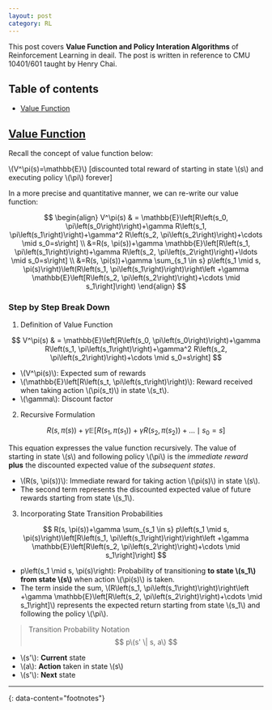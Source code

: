 ```yaml
---
layout: post
category: RL
---
```


This post covers **Value Function and Policy Interation Algorithms** of Reinforcement Learning in deail. The post is written in reference to CMU 10401/601 taught by Henry Chai.

## Table of contents

- [Value Function](#value-function)

## [Value Function](#value-function)

Recall the concept of value function below:

\\(V^\pi(s)=\mathbb{E}\\) [discounted total reward of starting in state \\(s\\) and executing policy \\(\pi\\) forever]

In a more precise and quantitative manner, we can re-write our value function:

$$
\begin{align}
V^\pi(s) & = \mathbb{E}\left[R\left(s_0, \pi\left(s_0\right)\right)+\gamma R\left(s_1, \pi\left(s_1\right)\right)+\gamma^2 R\left(s_2, \pi\left(s_2\right)\right)+\cdots \mid s_0=s\right] \\
&=R(s, \pi(s))+\gamma \mathbb{E}\left[R\left(s_1, \pi\left(s_1\right)\right)+\gamma R\left(s_2, \pi\left(s_2\right)\right)+\ldots \mid s_0=s\right] \\
&=R(s, \pi(s))+\gamma \sum_{s_1 \in s} p\left(s_1 \mid s, \pi(s)\right)\left(R\left(s_1, \pi\left(s_1\right)\right)\right\left +\gamma \mathbb{E}\left[R\left(s_2, \pi\left(s_2\right)\right)+\cdots \mid s_1\right]\right)
\end{align}
$$

### Step by Step Break Down

1. Definition of Value Function

$$
V^\pi(s) & = \mathbb{E}\left[R\left(s_0, \pi\left(s_0\right)\right)+\gamma R\left(s_1, \pi\left(s_1\right)\right)+\gamma^2 R\left(s_2, \pi\left(s_2\right)\right)+\cdots \mid s_0=s\right]
$$

- \\(V^\pi(s)\\): Expected sum of rewards
- \\(\mathbb{E}\left[R\left(s_t, \pi\left(s_t\right)\right)\\): Reward received when taking action \\(\pi\(s_t\)\\) in state \\(s_t\\).
- \\(\gamma\\): Discount factor

2. Recursive Formulation

$$
R(s, \pi(s))+\gamma \mathbb{E}\left[R\left(s_1, \pi\left(s_1\right)\right)+\gamma R\left(s_2, \pi\left(s_2\right)\right)+\ldots \mid s_0=s\right]
$$

This equation expresses the value function recursively. The value of starting in state \\(s\\) and following policy \\(\pi\\) is the *immediate reward* **plus** the discounted expected value of the *subsequent states*.

- \\(R(s, \pi(s))\\): Immediate reward for taking action \\(\pi(s)\\) in state \\(s\\).
- The second term represents the discounted expected value of future rewards starting from state \\(s_1\\).

3. Incorporating State Transition Probabilities

$$
R(s, \pi(s))+\gamma \sum_{s_1 \in s} p\left(s_1 \mid s, \pi(s)\right)\left[R\left(s_1, \pi\left(s_1\right)\right)\right\left +\gamma \mathbb{E}\left[R\left(s_2, \pi\left(s_2\right)\right)+\cdots \mid s_1\right]\right]
$$

- p\left(s_1 \mid s, \pi(s)\right): Probability of transitioning **to state \\(s_1\\) from state \\(s\\)** when action \\(\pi(s)\\) is taken.
- The term inside the sum, \\(R\left(s_1, \pi\left(s_1\right)\right)\right\left +\gamma \mathbb{E}\left[R\left(s_2, \pi\left(s_2\right)\right)+\cdots \mid s_1\right]\\) represents the expected return starting from state \\(s_1\\) and following the policy \\(\pi\\).

> Transition Probability Notation \
$$
p\(s' \| s, a\)
$$
- \\(s'\\): **Current** state
- \\(a\\): **Action** taken in state \\(s\\)
- \\(s'\\): **Next** state

  
---
{: data-content="footnotes"}

[^1]: Figure from *[this webpage](https://en.ac-illust.com/clip-art/1800887/isometric-projection-of-multiple-blue-slot-machines)*, MoanaAkasso
